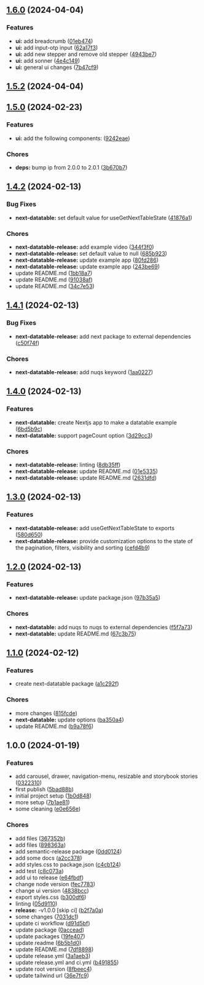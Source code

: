 ## [1.6.0](https://github.com/lifespikes/packages/compare/v1.5.2...v1.6.0) (2024-04-04)


### Features

* **ui:** add breadcrumb ([01eb474](https://github.com/lifespikes/packages/commit/01eb4747d4cc8427aa5ab451c2cf9a8d10ddb919))
* **ui:** add input-otp input ([62a17f3](https://github.com/lifespikes/packages/commit/62a17f30b96141eea81f6d74651b151c31076442))
* **ui:** add new stepper and remove old stepper ([4943be7](https://github.com/lifespikes/packages/commit/4943be797139ba0f381df819036998c72a810eda))
* **ui:** add sonner ([4e4c149](https://github.com/lifespikes/packages/commit/4e4c14914c2f77491471e5706b17027b0d9f45b7))
* **ui:** general ui changes ([7b47cf9](https://github.com/lifespikes/packages/commit/7b47cf9315661cdf730c4115f7b5b5da70a8a161))

## [1.5.2](https://github.com/lifespikes/packages/compare/v1.5.1...v1.5.2) (2024-04-04)

## [1.5.0](https://github.com/lifespikes/packages/compare/v1.4.2...v1.5.0) (2024-02-23)


### Features

* **ui:** add the following components: ([9242eae](https://github.com/lifespikes/packages/commit/9242eae499d1b23df682d6af6e9e8c2d9a636ef7))


### Chores

* **deps:** bump ip from 2.0.0 to 2.0.1 ([3b670b7](https://github.com/lifespikes/packages/commit/3b670b70f2dde65eeff09e18d4c06fe02ba4d018))

## [1.4.2](https://github.com/lifespikes/packages/compare/v1.4.1...v1.4.2) (2024-02-13)


### Bug Fixes

* **next-datatable:** set default value for useGetNextTableState ([41876a1](https://github.com/lifespikes/packages/commit/41876a17f88ee02d7b2ccbdac4cc9aca3c8dc34c))


### Chores

* **next-datatable-release:** add example video ([344f3f0](https://github.com/lifespikes/packages/commit/344f3f018101cfb44cabb9c9715558f6a73a57dd))
* **next-datatable-release:** set default value to null ([685b923](https://github.com/lifespikes/packages/commit/685b9238299d848750c8a15813043d987f7443eb))
* **next-datatable-release:** update example app ([80fd286](https://github.com/lifespikes/packages/commit/80fd28688a247bede58916fdbca833ba6e5b7a1b))
* **next-datatable-release:** update example app ([243be69](https://github.com/lifespikes/packages/commit/243be690e4b2be243ff9ac907e7d94ba0a36fa68))
* update README.md ([1bb18a7](https://github.com/lifespikes/packages/commit/1bb18a76176ac474dbf4b1bcbf70c6bd85822663))
* update README.md ([91038af](https://github.com/lifespikes/packages/commit/91038af1c96a377d6694b687a98fbdfb50c10f92))
* update README.md ([34c7e53](https://github.com/lifespikes/packages/commit/34c7e537bb86e35fa9abb90226196a6c2018bb91))

## [1.4.1](https://github.com/lifespikes/packages/compare/v1.4.0...v1.4.1) (2024-02-13)


### Bug Fixes

* **next-datatable-release:** add next package to external dependencies ([c50f74f](https://github.com/lifespikes/packages/commit/c50f74f6beed7e98d617ea690422a7ddb6e99dc4))


### Chores

* **next-datatable-release:** add nuqs keyword ([1aa0227](https://github.com/lifespikes/packages/commit/1aa02274370dfd444cbee3631d8e12dd591433aa))

## [1.4.0](https://github.com/lifespikes/packages/compare/v1.3.0...v1.4.0) (2024-02-13)


### Features

* **next-datatable:** create Nextjs app to make a datatable example ([6bd5b9c](https://github.com/lifespikes/packages/commit/6bd5b9c50061056b8c22d0e4838efc11a5c1e0b0))
* **next-datatable:** support pageCount option ([3d29cc3](https://github.com/lifespikes/packages/commit/3d29cc3ed16321438857b0d4131f5ab587c85ea0))


### Chores

* **next-datatable-release:** linting ([8db35ff](https://github.com/lifespikes/packages/commit/8db35ffbf05c2763ed81e797ddcddd29cfff7a3c))
* **next-datatable-release:** update README.md ([01e5335](https://github.com/lifespikes/packages/commit/01e5335a3bd1a145c763675207e5594d4ea8a1d1))
* **next-datatable-release:** update README.md ([2631dfd](https://github.com/lifespikes/packages/commit/2631dfda7ea9f0b73978cc365a3be431bbd26c42))

## [1.3.0](https://github.com/lifespikes/packages/compare/v1.2.0...v1.3.0) (2024-02-13)


### Features

* **next-datatable-release:** add useGetNextTableState to exports ([580d650](https://github.com/lifespikes/packages/commit/580d6500f0c6924fe45881b14a1da807083d36e5))
* **next-datatable-release:** provide customization options to the state of the pagination, filters, visibility and sorting ([cefd4b9](https://github.com/lifespikes/packages/commit/cefd4b9b794c81cf04b1470257f1cc8715498042))

## [1.2.0](https://github.com/lifespikes/packages/compare/v1.1.0...v1.2.0) (2024-02-13)


### Features

* **next-datatable-release:** update package.json ([97b35a5](https://github.com/lifespikes/packages/commit/97b35a508cef6619b9fbe17a0c644f52e7d9b4df))


### Chores

* **next-datatable:** add nuqs to nuqs to external dependencies ([f5f7a73](https://github.com/lifespikes/packages/commit/f5f7a737ada8b6fb6393c1e9edd1b4b75e5b30c7))
* **next-datatable:** update README.md ([67c3b75](https://github.com/lifespikes/packages/commit/67c3b75720c5ad951d8d094f301777b5542a4717))

## [1.1.0](https://github.com/lifespikes/packages/compare/v1.0.0...v1.1.0) (2024-02-12)


### Features

* create next-datatable package ([a1c292f](https://github.com/lifespikes/packages/commit/a1c292fd35999426d06c3389a0b960cc3b2f1f7b))


### Chores

* more changes ([815fcde](https://github.com/lifespikes/packages/commit/815fcde668fb3fcf83dfa5912e2a7da8207f4b6f))
* **next-datatable:** update options ([ba350a4](https://github.com/lifespikes/packages/commit/ba350a4807571325bcc9a13853d4f192a75c6ccb))
* update README.md ([b9a78f6](https://github.com/lifespikes/packages/commit/b9a78f6b2a7f1e9ed037e1e0ae6027ff75421748))

## 1.0.0 (2024-01-19)


### Features

* add carousel, drawer, navigation-menu, resizable and storybook stories ([0322310](https://github.com/lifespikes/packages/commit/0322310132814aa1e286da74685b1bd5ad9c3e99))
* first publish ([5bad88b](https://github.com/lifespikes/packages/commit/5bad88bb7eb56f8ab2fbddabaa065f0982ffd18d))
* initial project setup ([1b0d848](https://github.com/lifespikes/packages/commit/1b0d848c366c73dd9d6e6f3e8b39098c1a69e4e5))
* more setup ([7b1ae81](https://github.com/lifespikes/packages/commit/7b1ae815f4013eeaee752bc75ac25a396a7bda2a))
* some cleaning ([e0e656e](https://github.com/lifespikes/packages/commit/e0e656e5d1038ff73b0b6b2c42ab88a6430615ba))


### Chores

* add files ([367352b](https://github.com/lifespikes/packages/commit/367352ba5318ff0968399faae484f6ba22ca82dc))
* add files ([898363a](https://github.com/lifespikes/packages/commit/898363a8b15558488ce95fe10806ba7061c9481a))
* add semantic-release package ([0dd0124](https://github.com/lifespikes/packages/commit/0dd01245c29852eec9bcaf75d358da0e7922b455))
* add some docs ([a2cc378](https://github.com/lifespikes/packages/commit/a2cc3789e58cb91cebf8ff0cbc7b70d194b48053))
* add styles.css to package.json ([c4cb124](https://github.com/lifespikes/packages/commit/c4cb1247e66a5999eb799d119c4b1b2595077dcb))
* add test ([c8c073a](https://github.com/lifespikes/packages/commit/c8c073ad66299b2bc9c87fd40e4e3870c8b474df))
* add ui to release ([e64fbdf](https://github.com/lifespikes/packages/commit/e64fbdf205efadc388cbda90f4deba3402643025))
* change node version ([fec7783](https://github.com/lifespikes/packages/commit/fec77839b8210b813e4f2adc18d32db815cec416))
* change ui version ([4838bcc](https://github.com/lifespikes/packages/commit/4838bcc5ffbfec3dfebdada1b790945b74b90606))
* export styles.css ([b300df6](https://github.com/lifespikes/packages/commit/b300df65f53de8917e0eefbffc81e7294056834f))
* linting ([05d9110](https://github.com/lifespikes/packages/commit/05d91104f452bd3bd6ddcac5a0ea91b848eb3659))
* **release:** -v1.0.0 [skip ci] ([b2f7a0a](https://github.com/lifespikes/packages/commit/b2f7a0a7c8ca4711cae1c3292e0d1520821e3d88))
* some changes ([7031dc1](https://github.com/lifespikes/packages/commit/7031dc1068eff426786b6c2183eaa82d2ea1afd1))
* update ci workflow ([d91d5bf](https://github.com/lifespikes/packages/commit/d91d5bf261802e719cac07fa6cb07079ea0c2471))
* update package ([0accead](https://github.com/lifespikes/packages/commit/0accead8e7b42806fb8161afd0a93155ff56ddbe))
* update packages ([19fe407](https://github.com/lifespikes/packages/commit/19fe407990c481a01379a66945d5d1b35e6f27e6))
* update readme ([6b5b1d0](https://github.com/lifespikes/packages/commit/6b5b1d08f9888916ae0a71ad5828a1b04a0d1f6f))
* update README.md ([7df8898](https://github.com/lifespikes/packages/commit/7df8898d853073ecd008f107115c46bc0aec2293))
* update release.yml ([3a1aeb3](https://github.com/lifespikes/packages/commit/3a1aeb378fe187d37eea2f31825eda516291de48))
* update release.yml and ci.yml ([b491855](https://github.com/lifespikes/packages/commit/b491855521a1a81e4bc13948f6b8850984b45b01))
* update root version ([8fbeec4](https://github.com/lifespikes/packages/commit/8fbeec4a3218caf5bf000bb846974ff4ee5bf156))
* update tailwind url ([36e7fc9](https://github.com/lifespikes/packages/commit/36e7fc94f50cd5e5109623084bf9787ae55b3b0a))
